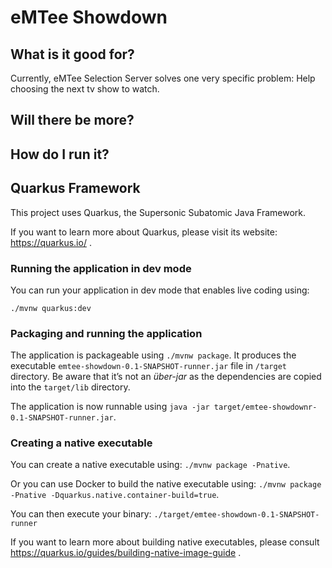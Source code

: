 # eMTee Showdown

## What is it good for?

Currently, eMTee Selection Server solves one very specific problem: Help choosing the next tv show to watch.

## Will there be more?

## How do I run it?

## Quarkus Framework

This project uses Quarkus, the Supersonic Subatomic Java Framework.

If you want to learn more about Quarkus, please visit its website: https://quarkus.io/ .

### Running the application in dev mode

You can run your application in dev mode that enables live coding using:
```
./mvnw quarkus:dev
```

### Packaging and running the application

The application is packageable using `./mvnw package`.
It produces the executable `emtee-showdown-0.1-SNAPSHOT-runner.jar` file in `/target` directory.
Be aware that it’s not an _über-jar_ as the dependencies are copied into the `target/lib` directory.

The application is now runnable using `java -jar target/emtee-showdownr-0.1-SNAPSHOT-runner.jar`.

### Creating a native executable

You can create a native executable using: `./mvnw package -Pnative`.

Or you can use Docker to build the native executable using: `./mvnw package -Pnative -Dquarkus.native.container-build=true`.

You can then execute your binary: `./target/emtee-showdown-0.1-SNAPSHOT-runner`

If you want to learn more about building native executables, please consult https://quarkus.io/guides/building-native-image-guide .